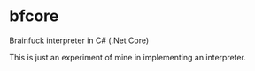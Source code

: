 # bfcore

Brainfuck interpreter in C# (.Net Core)

This is just an experiment of mine in implementing an interpreter.
